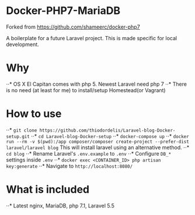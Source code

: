 # Docker-PHP7-MariaDB

Forked from https://github.com/shameerc/docker-php7

A boilerplate for a future Laravel project. This is made specific for local development.

# Why
⋅⋅* OS X El Capitan comes with php 5. Newest Laravel need php 7
⋅⋅* There is no need (at least for me) to install/setup Homestead(or Vagrant)

# How to use
⋅⋅* `git clone https://github.com/thiodordelis/Laravel-blog-Docker-setup.git`
⋅⋅* `cd Laravel-blog-Docker-setup`
⋅⋅* `docker-compose up`
⋅⋅* `docker run --rm -v $(pwd):/app composer/composer create-project --prefer-dist laravel/laravel blog` This will install laravel using an alternative method.
⋅⋅* `cd blog`
⋅⋅* Rename Laravel's `.env.example` to `.env`
⋅⋅* Configure `DB_*` settings inside `.env`
⋅⋅* `docker exec <CONTAINER_ID> php artisan key:generate`
⋅⋅* Navigate to `http://localhost:8080/`

# What is included
⋅⋅* Latest nginx, MariaDB, php 7.1, Laravel 5.5
